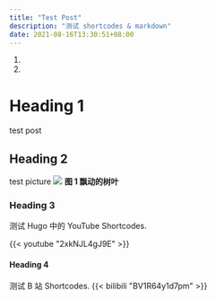 ```yaml
---
title: "Test Post"
description: "测试 shortcodes & markdown"
date: 2021-08-16T13:30:51+08:00
---
```


1.
2.
# Heading 1
test post
## Heading 2

test picture
![](https://imgns.oss-cn-beijing.aliyuncs.com/img/20210816155347.gif)
**图 1 飘动的树叶**

### Heading 3

测试 Hugo 中的 YouTube Shortcodes.

{{< youtube "2xkNJL4gJ9E" >}}



#### Heading 4

测试 B 站 Shortcodes.
{{< bilibili  "BV1R64y1d7pm" >}}
